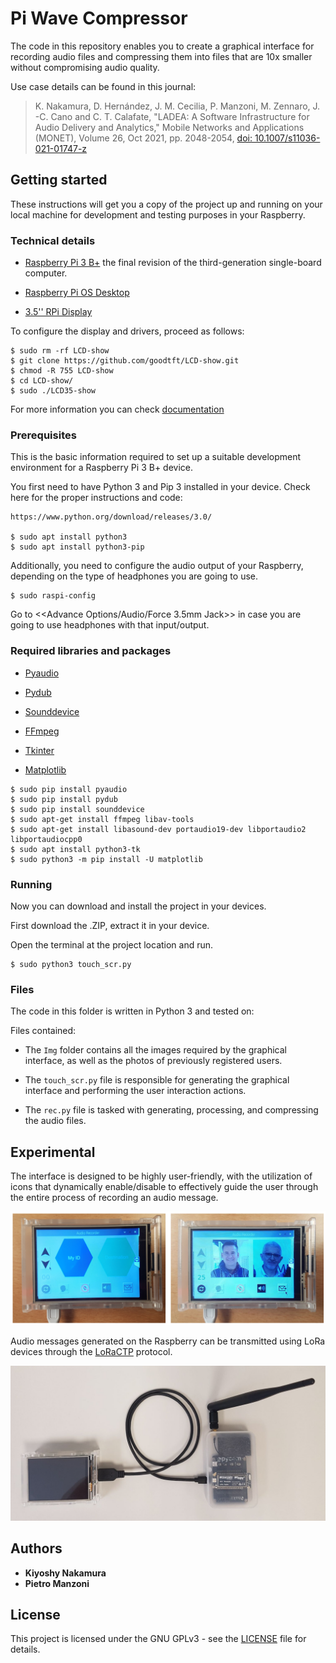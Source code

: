 # Pi Wave Compressor

The code in this repository enables you to create a graphical interface for recording audio files and compressing them into files that are 10x smaller without compromising audio quality.

Use case details can be found in this journal:
> K. Nakamura, D. Hernández, J. M. Cecilia, P. Manzoni, M. Zennaro, J. -C. Cano and C. T. Calafate, 
> "LADEA: A Software Infrastructure for Audio Delivery and Analytics," 
> Mobile Networks and Applications (MONET), Volume 26, Oct 2021, pp. 2048-2054, 
> [doi: 10.1007/s11036-021-01747-z](https://doi.org/10.1007/s11036-021-01747-z)


## Getting started

These instructions will get you a copy of the project up and running on your local machine for development and testing purposes in your Raspberry.


### Technical details

* [Raspberry Pi 3 B+](https://www.raspberrypi.com/products/raspberry-pi-3-model-b-plus/) the final revision of the third-generation single-board computer.

* [Raspberry Pi OS Desktop](https://www.raspberrypi.com/software/operating-systems/)

* [3.5'' RPi Display](http://www.lcdwiki.com/3.5inch_RPi_Display)

To configure the display and drivers, proceed as follows:
```
$ sudo rm -rf LCD-show
$ git clone https://github.com/goodtft/LCD-show.git
$ chmod -R 755 LCD-show
$ cd LCD-show/
$ sudo ./LCD35-show
```
For more information you can check [documentation](http://www.lcdwiki.com/3.5inch_RPi_Display)


### Prerequisites

This is the basic information required to set up a suitable development environment for a Raspberry Pi 3 B+ device.

You first need to have Python 3 and Pip 3 installed in your device. Check here for the proper instructions and code:
```
https://www.python.org/download/releases/3.0/

$ sudo apt install python3
$ sudo apt install python3-pip
```

Additionally, you need to configure the audio output of your Raspberry, depending on the type of headphones you are going to use.
```
$ sudo raspi-config
```
Go to <<Advance Options/Audio/Force 3.5mm Jack>> in case you are going to use headphones with that input/output.


### Required libraries and packages

* [Pyaudio](https://pypi.org/project/PyAudio/)

* [Pydub](https://pypi.org/project/pydub/)

* [Sounddevice](https://python-sounddevice.readthedocs.io/en/0.4.6/)

* [FFmpeg](https://ffmpeg.org/)

* [Tkinter](https://docs.python.org/3/library/tkinter.html)

* [Matplotlib](https://matplotlib.org/)

```
$ sudo pip install pyaudio
$ sudo pip install pydub
$ sudo pip install sounddevice
$ sudo apt-get install ffmpeg libav-tools
$ sudo apt-get install libasound-dev portaudio19-dev libportaudio2 libportaudiocpp0
$ sudo apt install python3-tk
$ sudo python3 -m pip install -U matplotlib
```


### Running

Now you can download and install the project in your devices.

First download the .ZIP, extract it in your device.

Open the terminal at the project location and run.
```
$ sudo python3 touch_scr.py
```


### Files

The code in this folder is written in Python 3 and tested on:

Files contained:

* The `Img` folder contains all the images required by the graphical interface, as well as the photos of previously registered users.

* The `touch_scr.py` file is responsible for generating the graphical interface and performing the user interaction actions.

* The `rec.py` file is tasked with generating, processing, and compressing the audio files.


## Experimental

The interface is designed to be highly user-friendly, with the utilization of icons that dynamically enable/disable to effectively guide the user through the entire process of recording an audio message.

![](demo.png)

Audio messages generated on the Raspberry can be transmitted using LoRa devices through the [LoRaCTP](https://github.com/Kiyoshy/LoRaCTP) protocol.

![](prototype.jpg)


## Authors

* **Kiyoshy Nakamura**
* **Pietro Manzoni**


## License

This project is licensed under the GNU GPLv3 - see the [LICENSE](LICENSE) file for details.